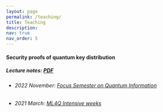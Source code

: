 ```yaml
---
layout: page
permalink: /teaching/
title: Teaching
description: 
nav: true
nav_order: 5
---
```


<!-- wp:heading -->
<h4><strong><span style="color: var(--global-theme-color)">Security proofs of quantum key distribution</span></strong>  </h4>
<!-- /wp:heading -->

<h5>Lecture notes: <a href="glauciamg.github.io/assets/pdf/LectureNotes_SecurityQKD.pdf" target="_blank">PDF</a></h5>

<!-- wp:list -->
<ul>
  <li><h6>2022 November: <a href="https://www.uni-saarland.de/page/quantum-information.html">Focus Semester on Quantum Information</a></h6></li>
<li><h6>2021 March: <a href="https://ml4q.de/registration-intensive-weeks/">ML4Q Intensive weeks</a></h6></li>
</ul>
<!-- /wp:list -->




